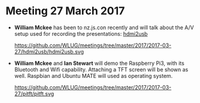 Meeting 27 March 2017
=====================

* **William Mckee** has been to nz.js.con recently and will talk about the A/V
  setup used for recording the presentations: [hdmi2usb](https://hdmi2usb.tv/home/)

  https://github.com/WLUG/meetings/tree/master/2017/2017-03-27/hdmi2usb/hdmi2usb.svg

* **William Mckee** and **Ian Stewart** will demo the Raspberry Pi3, with its
  Bluetooth and Wifi capability. Attaching a TFT screen will be shown as well.
  Raspbian and Ubuntu MATE will used as operating system.

  https://github.com/WLUG/meetings/tree/master/2017/2017-03-27/pitft/pitft.svg

